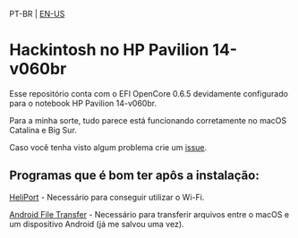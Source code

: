PT-BR | [EN-US](README_EN-US.md)
# Hackintosh no HP Pavilion 14-v060br
Esse repositório conta com o EFI OpenCore 0.6.5 devidamente configurado para o notebook HP Pavilion 14-v060br.

Para a minha sorte, tudo parece está funcionando corretamente no macOS Catalina e Big Sur.

Caso você tenha visto algum problema crie um [issue](https://github.com/1ukidev/14-v060br-hackintosh/issues/new).

## Programas que é bom ter apôs a instalação:
[HeliPort](https://github.com/OpenIntelWireless/HeliPort) - Necessário para conseguir utilizar o Wi-Fi.

[Android File Transfer](https://www.android.com/filetransfer) - Necessário para transferir arquivos entre o macOS e um dispositivo Android (já me salvou uma vez).
